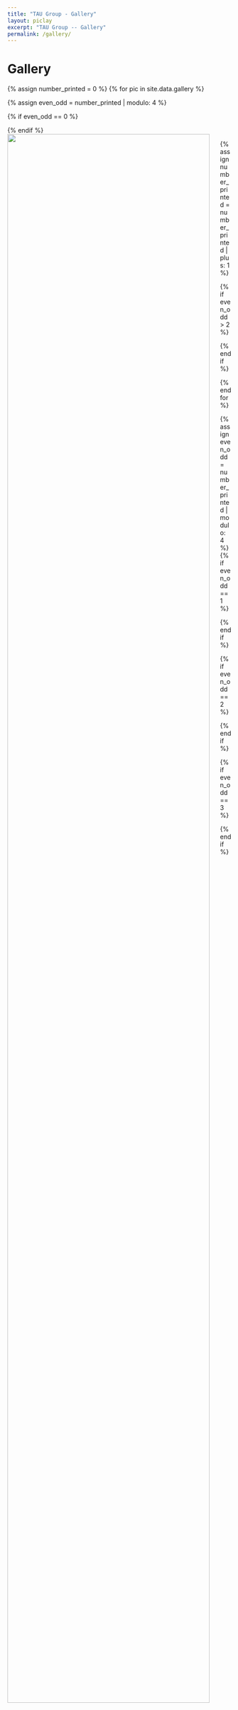 ```yaml
---
title: "TAU Group - Gallery"
layout: piclay
excerpt: "TAU Group -- Gallery"
permalink: /gallery/
---
```


[comment]: <> (#### Autopilot in Virtual RELLIS [&#40;visit V-RELLIS&#41;]&#40;https://sites.google.com/tamu.edu/rellisvirtualmap/&#41;:)

[comment]: <> (<iframe width="560" height="315" src="https://www.youtube.com/embed/6TEmWmkSpAQ" frameborder="0" allowfullscreen></iframe>)

# Gallery

{% assign number_printed = 0 %}
{% for pic in site.data.gallery %}

{% assign even_odd = number_printed | modulo: 4 %}

{% if even_odd == 0 %}
<div class="row">
{% endif %}

<div class="col-sm-3 clearfix">
<img src="{{ site.url }}{{ site.baseurl }}/images/picpic/Gallery/{{ pic.image }}" class="img-fluid" width="95%" style="float: left" />
</div>

{% assign number_printed = number_printed | plus: 1 %}

{% if even_odd > 2 %}
</div>
{% endif %}


{% endfor %}

{% assign even_odd = number_printed | modulo: 4 %}
{% if even_odd == 1 %}
</div>
{% endif %}

{% if even_odd == 2 %}
</div>
{% endif %}

{% if even_odd == 3 %}
</div>
{% endif %}

<p> &nbsp; </p>

